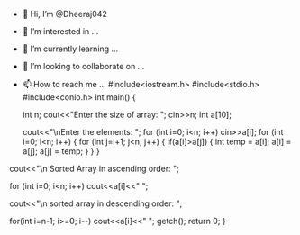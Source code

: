 - 👋 Hi, I’m @Dheeraj042
- 👀 I’m interested in ...
- 🌱 I’m currently learning ...
- 💞️ I’m looking to collaborate on ...
- 📫 How to reach me ...
#include<iostream.h>
#include<stdio.h>
#include<conio.h>
int main()
{

    int n;
    cout<<"Enter the size of array: "; cin>>n;
    int a[10];

    cout<<"\nEnter the elements: ";
    for (int i=0; i<n; i++) cin>>a[i];
    for (int i=0; i<n; i++)
    {
         for (int j=i+1; j<n; j++) { if(a[i]>a[j])
              {
                  int temp = a[i];
                  a[i] = a[j];
                  a[j] = temp;
                  }
                  }
                  }

cout<<"\n Sorted Array in ascending order: ";

for (int i=0; i<n; i++)
cout<<a[i]<<" ";

cout<<"\n sorted array in descending order: ";

for(int i=n-1; i>=0; i--)
cout<<a[i]<<" ";
getch();
return 0;
}


